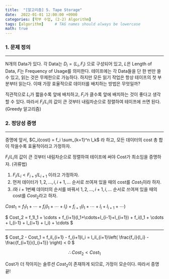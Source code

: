 ```yaml
---
title:  "[알고리즘] 5. Tape Storage"
date:  2022-01-01 12:00:00 +0900
categories: [학부 수업, (2-2) Algorithm]
tags: [algorithm]     # TAG names should always be lowercase
math: true
---
```


### 1. 문제 정의

---

N개의 Data가 있다. 각 Data는 $D_i=(L_i, F_i)$ 으로 구성되어 있고, $L$은 Length of Data, $F$는 Frequency of Usage를 의미한다. 테이프에는 각 Data들을 단 한 번만 쓸 수 있고, 읽는 것은 무제한으로 가능하다. 하지만 모든 읽기 작업은 항상 테이프의 첫 부분부터 읽는다. 이때 가장 효율적으로 데이터를 배치하는 방법은 무엇일까?

직관적으로 $L_i$가 짧을수록 앞에 배치하고, $F_i$가 클수록 앞에 배치하는 것이 좋다고 생각할 수 있다. 따라서 $F_i/L_i$의 값이 큰 것부터 내림차순으로 정렬하여 테이프에 쓰면 된다. (Greedy 알고리즘)

### 2. 정당성 증명

---

증명에 앞서, $C_i(cost) = f_i \sum_{k=1}^n l_k$ 라 하고, 모든 데이터의 cost 총 합이 작을수록 효율적이라고 가정하자.

$F_i/L_i$의 값이 큰 것부터 내림차순으로 정렬하여 테이프에 써야 Cost가 최소임을 증명하자. (귀류법)

1. $F_i/L_i < F_{i+1}/L_{i+1}$ 이라고 가정하자. 
2. 먼저 데이터가 $1, 2, \dots, i, i+1, \dots$ 순서로 쓰여져 있을 때의 cost를 $Cost_1$이라 하자. 
3. $i$와 $i+1$번째 데이터의 순서를 바꿔서 $1, 2, \dots, i+1, i, \dots$ 순서로 쓰여져 있을 때의 cost를 $Cost_2$라고 하자.


$Cost_1 = f_1l_1 + \cdots + f_i(l_1+\cdots+l_i) + f_{i+1}(l_1 + \cdots + l_i + l_{i+1} + \cdots)$


$
Cost_2 = f_1l_1 + \cdots + f_{i+1}(l_1+\cdots+l_{i-1}+l_{i+1}) + f_i(l_1 + \cdots + l_{i-1} + l_{i+1} + l_i) + \cdots
$

---

$
Cost_2 - Cost_1 = f_il_{i+1} - f_{i+1}l_i = l_il_{i+1}\left( \frac{f_i}{l_i} - \frac{f_{i+1}}{l_{i+1}} \right) < 0
$

$$
\therefore Cost_2 < Cost_1
$$

Cost가 더 작아지는 솔루션 $Cost_2$이 존재하게 되므로, 가정이 모순이다. 따라서 증명 끝!
